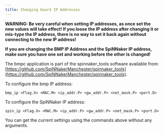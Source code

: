 ```yaml
---
title: Changing board IP Addresses
---
```


**WARNING: Be very careful when setting IP addresses, as once set the new values will take effect!  If you loose the IP address after changing it or mis-type the IP address, there is no way to set it back again without connecting to the new IP address!**

**If you are changing the BMP IP Address and the SpiNNaker IP address, make sure you have one set and working before the other is changed!**

The bmpc application is part of the spinnaker_tools software available from:
[https://github.com/SpiNNakerManchester/spinnaker_tools](https://github.com/SpiNNakerManchester/spinnaker_tools).

To configure the bmp IP address:

```
bmp_ip <Flag.X> <MAC.M> <ip_addr.P> <gw_addr.P> <net_mask.P> <port.D>
```

To configure the SpiNNaker IP address:

```
spin_ip <Flag.X> <MAC.M> <ip_addr.P> <gw_addr.P> <net_mask.P> <port.D>
```

You can get the current settings using the commands above without any 
arguments.
